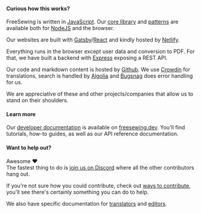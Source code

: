 ---
---

#### Curious how this works?

FreeSewing is written in [JavaScript](https://developer.mozilla.org/en-US/docs/Web/JavaScript).
Our [core library](https://www.npmjs.com/package/@freesewing/core) and [patterns](/patterns) are
available both for [NodeJS](https://nodejs.org/) and the browser.

Our websites are built with [Gatsby](https://www.gatsbyjs.com/)/[React](https://reactjs.org/) and
kindly hosted by [Netlify](https://www.netlify.com/).

Everything runs in the browser except user data and conversion to PDF. For that, we have
built a backend with [Express](https://expressjs.com/) exposing a REST API.

Our code and markdown content is hosted by [Github](https://github.com/freesewing/).
We use [Crowdin](https://crowdin.com/) for translations,
search is handled by [Algolia](https://www.algolia.com/) and [Bugsnag](https://www.bugsnag.com/) does error handling for us.

We are appreciative of these and other projects/companies that allow us to stand on their shoulders.

#### Learn more

Our [developer documentation](https://freesewing.dev) is available on [freesewing.dev](https://freesewing.dev).
You'll find tutorials, how-to guides, as well as our API reference documentation.

#### Want to help out?

Awesome ❤️  
The fastest thing to do is [join us on Discord](https://discord.freesewing.org/) where all the other contributors hang out.

If you're not sure how you could contribute, check out [ways to contribute](https://freesewing.dev/howtos/ways-to-contribute), you'll see there's certainly something you can do to help.

We also have specific documentation for [translators](https://freesewing.dev/guides/translation) and [editors](https://freesewing.dev/howtos/editors).
